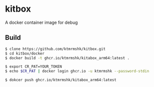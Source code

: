 # kitbox
A docker container image for debug

## Build

```sh
$ clone https://github.com/ktmrmshk/kitbox.git
$ cd kitbox/docker
$ docker build -t ghcr.io/ktmrmshk/kitabox_arm64:latest .

$ export CR_PAT=YOUR_TOKEN
$ echo $CR_PAT | docker login ghcr.io -u ktmrmshk --password-stdin

$ dokcer push ghcr.io/ktmrmshk/kitabox_arm64:latest
```

